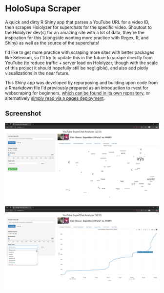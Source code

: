 # HoloSupa Scraper 

A quick and dirty R Shiny app that parses a YouTube URL for a video ID, then scrapes Hololyzer for superchats for the specific video. Shoutout to the Hololyzer dev(s) for an amazing site with a lot of data, they're the inspiration for this (alongside wanting more practice with Regex, R, and Shiny) as well as the source of the superchats!

I'd like to get more practice with scraping more sites with better packages like Selenium, so I'll try to update this in the future to scrape directly from YouTube (to reduce traffic + server load on Hololyzer, though with the scale of this project it should hopefully still be negligible), and also add plotly visualizations in the near future.

This Shiny app was developed by repurposing and building upon code from a Rmarkdown file I'd previously prepared as an introduction to rvest for webscraping for beginners, [which can be found in its own repository](https://github.com/wattyven/scraping-with-rvest), or alternatively [simply read via a pages deployment](https://wattyven.github.io/scraping-with-rvest/).


## Screenshot

<img src="https://github.com/wattyven/holosupa-scraper/blob/main/Screenshot1.png"/>
<br>
<img src="https://github.com/wattyven/holosupa-scraper/blob/main/Screenshot2.png"/>
